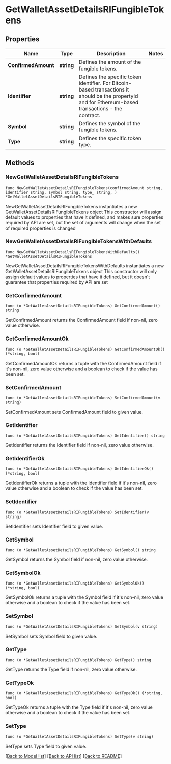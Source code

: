 # GetWalletAssetDetailsRIFungibleTokens

## Properties

Name | Type | Description | Notes
------------ | ------------- | ------------- | -------------
**ConfirmedAmount** | **string** | Defines the amount of the fungible tokens. | 
**Identifier** | **string** | Defines the specific token identifier. For Bitcoin-based transactions it should be the propertyId and for Ethereum-based transactions - the contract. | 
**Symbol** | **string** | Defines the symbol of the fungible tokens. | 
**Type** | **string** | Defines the specific token type. | 

## Methods

### NewGetWalletAssetDetailsRIFungibleTokens

`func NewGetWalletAssetDetailsRIFungibleTokens(confirmedAmount string, identifier string, symbol string, type_ string, ) *GetWalletAssetDetailsRIFungibleTokens`

NewGetWalletAssetDetailsRIFungibleTokens instantiates a new GetWalletAssetDetailsRIFungibleTokens object
This constructor will assign default values to properties that have it defined,
and makes sure properties required by API are set, but the set of arguments
will change when the set of required properties is changed

### NewGetWalletAssetDetailsRIFungibleTokensWithDefaults

`func NewGetWalletAssetDetailsRIFungibleTokensWithDefaults() *GetWalletAssetDetailsRIFungibleTokens`

NewGetWalletAssetDetailsRIFungibleTokensWithDefaults instantiates a new GetWalletAssetDetailsRIFungibleTokens object
This constructor will only assign default values to properties that have it defined,
but it doesn't guarantee that properties required by API are set

### GetConfirmedAmount

`func (o *GetWalletAssetDetailsRIFungibleTokens) GetConfirmedAmount() string`

GetConfirmedAmount returns the ConfirmedAmount field if non-nil, zero value otherwise.

### GetConfirmedAmountOk

`func (o *GetWalletAssetDetailsRIFungibleTokens) GetConfirmedAmountOk() (*string, bool)`

GetConfirmedAmountOk returns a tuple with the ConfirmedAmount field if it's non-nil, zero value otherwise
and a boolean to check if the value has been set.

### SetConfirmedAmount

`func (o *GetWalletAssetDetailsRIFungibleTokens) SetConfirmedAmount(v string)`

SetConfirmedAmount sets ConfirmedAmount field to given value.


### GetIdentifier

`func (o *GetWalletAssetDetailsRIFungibleTokens) GetIdentifier() string`

GetIdentifier returns the Identifier field if non-nil, zero value otherwise.

### GetIdentifierOk

`func (o *GetWalletAssetDetailsRIFungibleTokens) GetIdentifierOk() (*string, bool)`

GetIdentifierOk returns a tuple with the Identifier field if it's non-nil, zero value otherwise
and a boolean to check if the value has been set.

### SetIdentifier

`func (o *GetWalletAssetDetailsRIFungibleTokens) SetIdentifier(v string)`

SetIdentifier sets Identifier field to given value.


### GetSymbol

`func (o *GetWalletAssetDetailsRIFungibleTokens) GetSymbol() string`

GetSymbol returns the Symbol field if non-nil, zero value otherwise.

### GetSymbolOk

`func (o *GetWalletAssetDetailsRIFungibleTokens) GetSymbolOk() (*string, bool)`

GetSymbolOk returns a tuple with the Symbol field if it's non-nil, zero value otherwise
and a boolean to check if the value has been set.

### SetSymbol

`func (o *GetWalletAssetDetailsRIFungibleTokens) SetSymbol(v string)`

SetSymbol sets Symbol field to given value.


### GetType

`func (o *GetWalletAssetDetailsRIFungibleTokens) GetType() string`

GetType returns the Type field if non-nil, zero value otherwise.

### GetTypeOk

`func (o *GetWalletAssetDetailsRIFungibleTokens) GetTypeOk() (*string, bool)`

GetTypeOk returns a tuple with the Type field if it's non-nil, zero value otherwise
and a boolean to check if the value has been set.

### SetType

`func (o *GetWalletAssetDetailsRIFungibleTokens) SetType(v string)`

SetType sets Type field to given value.



[[Back to Model list]](../README.md#documentation-for-models) [[Back to API list]](../README.md#documentation-for-api-endpoints) [[Back to README]](../README.md)


